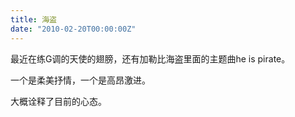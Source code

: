 ```yaml
---
title: 海盗
date: "2010-02-20T00:00:00Z"
---
```

最近在练G调的天使的翅膀，还有加勒比海盗里面的主题曲he is pirate。

一个是柔美抒情，一个是高昂激进。

大概诠释了目前的心态。